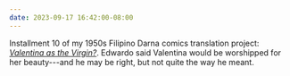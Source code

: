 ```yaml
---
date: 2023-09-17 16:42:00-08:00
---
```


Installment 10 of my 1950s Filipino Darna comics translation project: [_Valentina as the Virgin?_](https://multoghost.wordpress.com/2023/09/17/1950s-darna-valentina-as-the-virgin/). Edwardo said Valentina would be worshipped for her beauty---and he may be right, but not quite the way he meant.
